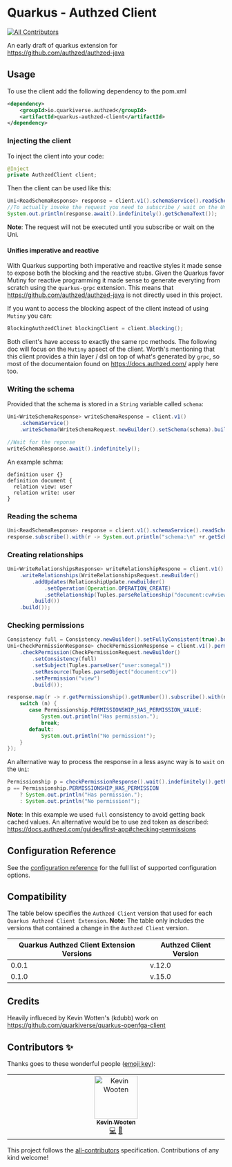 # Quarkus - Authzed Client
<!-- ALL-CONTRIBUTORS-BADGE:START - Do not remove or modify this section -->
[![All Contributors](https://img.shields.io/badge/all_contributors-1-orange.svg?style=flat-square)](#contributors-)
<!-- ALL-CONTRIBUTORS-BADGE:END -->

An early draft of quarkus extension for https://github.com/authzed/authzed-java

## Usage

To use the client add the following dependency to the pom.xml


```xml
<dependency>
    <groupId>io.quarkiverse.authzed</groupId>
    <artifactId>quarkus-authzed-client</artifactId>
</dependency>

```

### Injecting the client

To inject the client into your code:

```java
@Inject
private AuthzedClient client;
```

Then the client can be used like this:

```java
Uni<ReadSchemaResponse> response = client.v1().schemaService().readSchema(ReadSchemaRequest.newBuilder().build());
//To actually invoke the request you need to subscribe / wait on the Uni:
System.out.println(response.await().indefinitely().getSchemaText());
```

**Note**: The request will not be executed until you subscribe or wait on the Uni.

#### Unifies imperative and reactive 

With Quarkus supporting both imperative and reactive styles it made sense to expose both the blocking and the reactive stubs.
Given the Quarkus favor Mutiny for reactive programming it made sense to generate everyting from scratch using the `quarkus-grpc` extension.
This means that https://github.com/authzed/authzed-java is not directly used in this project.

If you want to access the blocking aspect of the client instead of using `Mutiny` you can:

```java
BlockingAuthzedClinet blockingClient = client.blocking();
```

Both client's have access to exactly the same rpc methods.
The following doc will focus on the `Mutiny` apsect of the client.
Worth's mentioning that this client provides a thin layer / dsl on top of what's generated by `grpc`, so most of the documentaion found on https://docs.authzed.com/ apply here too.

### Writing the schema

Provided that the schema is stored in a `String` variable called `schema`:

```java
Uni<WriteSchemaResponse> writeSchemaResponse = client.v1()
    .schemaService()
    .writeSchema(WriteSchemaRequest.newBuilder().setSchema(schema).build());

//Wait for the reponse
writeSchemaResponse.await().indefinitely();

```

An example schma:
```
definition user {}
definition document {
  relation view: user
  relation write: user
}
```

### Reading the schema
```java
Uni<ReadSchemaResponse> response = client.v1().schemaService().readSchema(ReadSchemaRequest.newBuilder().build());
response.subscribe().with(r -> System.out.println("schema:\n" +r.getSchemaText()));
```

### Creating relationships

```java
Uni<WriteRelationshipsResponse> writeRelationshipRespone = client.v1().permissionService()
    .writeRelationships(WriteRelationshipsRequest.newBuilder()
        .addUpdates(RelationshipUpdate.newBuilder()
            .setOperation(Operation.OPERATION_CREATE)
            .setRelationship(Tuples.parseRelationship("document:cv#view@user:somegal"))
        .build())
    .build());

```

### Checking permissions

```java
Consistency full = Consistency.newBuilder().setFullyConsistent(true).build();
Uni<CheckPermissionResponse> checkPermissionResponse = client.v1().permissionService()
    .checkPermission(CheckPermissionRequest.newBuilder()
        .setConsistency(full)
        .setSubject(Tuples.parseUser("user:somegal"))
        .setResource(Tuples.parseObject("document:cv"))
        .setPermission("view")
        .build());

response.map(r -> r.getPermissionship().getNumber()).subscribe().with(n -> {
    switch (n) {
       case Permissionship.PERMISSIONSHIP_HAS_PERMISSION_VALUE:
           System.out.println("Has permission.");
           break;
       default:
           System.out.println("No permission!");
    }
});

```

An alternative way to process the response in a less async way is to `wait` on the `Uni`:

```java
Permissionship p = checkPermissionResponse().wait().indefinitely().getPermissionship();
p == Permissionship.PERMISSIONSHIP_HAS_PERMISSION 
    ? System.out.println("Has permission.");
    : System.out.println("No permission!");

```

**Note**: In this example we used `full` consistency to avoid getting back cached values. An alternative would be to use zed token as described: https://docs.authzed.com/guides/first-app#checking-permissions

## Configuration Reference

See the [configuration reference](docs/config/quarkus-authzed.adoc) for the full list of supported configuration options.

## Compatibility

The table below specifies the `Authzed Client` version that used for each `Quarkus Authzed Client Extension`.
**Note**: The table only includes the versions that contained a change in the `Authzed Client` version.

| Quarkus Authzed Client Extension Versions | Authzed Client Version |
|-------------------------------------------|------------------------|
| 0.0.1                                     | v.12.0                 |
| 0.1.0                                     | v.15.0                 |

## Credits
Heavily influeced by Kevin Wotten's (kdubb) work on https://github.com/quarkiverse/quarkus-openfga-client

## Contributors ✨

Thanks goes to these wonderful people ([emoji key](https://allcontributors.org/docs/en/emoji-key)):

<!-- ALL-CONTRIBUTORS-LIST:START - Do not remove or modify this section -->
<!-- prettier-ignore-start -->
<!-- markdownlint-disable -->
<table>
  <tbody>
    <tr>
      <td align="center" valign="top" width="14.28%"><a href="https://github.com/kdubb"><img src="https://avatars.githubusercontent.com/u/787655?v=4?s=100" width="100px;" alt="Kevin Wooten"/><br /><sub><b>Kevin Wooten</b></sub></a><br /><a href="https://github.com/quarkiverse/quarkus-authzed-client/commits?author=kdubb" title="Code">💻</a> <a href="#maintenance-kdubb" title="Maintenance">🚧</a></td>
    </tr>
  </tbody>
</table>

<!-- markdownlint-restore -->
<!-- prettier-ignore-end -->

<!-- ALL-CONTRIBUTORS-LIST:END -->

This project follows the [all-contributors](https://github.com/all-contributors/all-contributors) specification. Contributions of any kind welcome!